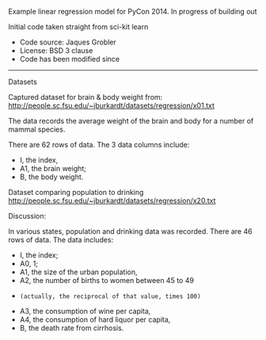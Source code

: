 Example linear regression model for PyCon 2014. In progress of building out

Initial code taken straight from sci-kit learn
- Code source: Jaques Grobler
- License: BSD 3 clause
- Code has been modified since

***************

Datasets

Captured dataset for brain & body weight from: http://people.sc.fsu.edu/~jburkardt/datasets/regression/x01.txt

The data records the average weight of the brain and body for a number of mammal species.  

There are 62 rows of data.  The 3 data columns include:
- I,  the index,
- A1, the brain weight;
- B,  the body weight.


Dataset comparing population to drinking
http://people.sc.fsu.edu/~jburkardt/datasets/regression/x20.txt

Discussion:

In various states, population and drinking data was recorded. There are 46 rows of data.  The data includes:
- I,  the index;
- A0, 1;
- A1, the size of the urban population,
- A2, the number of births to women between 45 to 49
-     (actually, the reciprocal of that value, times 100)
- A3, the consumption of wine per capita,
- A4, the consumption of hard liquor per capita,
- B,  the death rate from cirrhosis.

